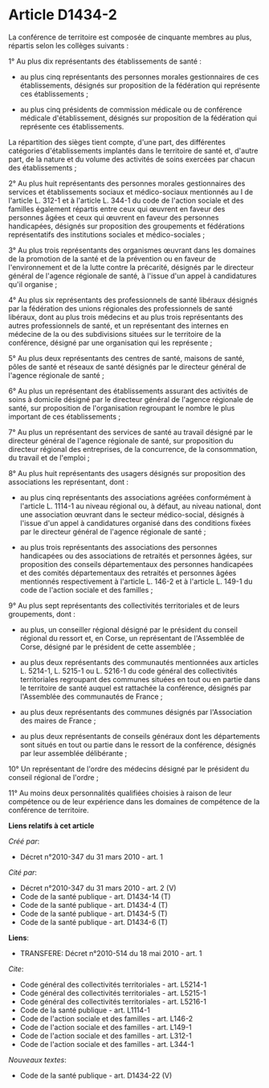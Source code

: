 # Article D1434-2

La conférence de territoire est composée de cinquante membres au plus, répartis selon les collèges suivants : 

1° Au plus dix représentants des établissements de santé :

- au plus cinq représentants des personnes morales gestionnaires de ces établissements, désignés sur proposition de la
fédération qui représente ces établissements ;

- au plus cinq présidents de commission médicale ou de conférence médicale d'établissement, désignés sur proposition de la
fédération qui représente ces établissements. 

La répartition des sièges tient compte, d'une part, des différentes catégories d'établissements implantés dans le territoire
de santé et, d'autre part, de la nature et du volume des activités de soins exercées par chacun des établissements ; 

2° Au plus huit représentants des personnes morales gestionnaires des services et établissements sociaux et médico-sociaux
mentionnés au I de l'article L. 312-1 et à l'article L. 344-1 du code de l'action sociale et des familles également répartis
entre ceux qui œuvrent en faveur des personnes âgées et ceux qui œuvrent en faveur des personnes handicapées, désignés sur
proposition des groupements et fédérations représentatifs des institutions sociales et médico-sociales ; 

3° Au plus trois représentants des organismes œuvrant dans les domaines de la promotion de la santé et de la prévention ou en
faveur de l'environnement et de la lutte contre la précarité, désignés par le directeur général de l'agence régionale de
santé, à l'issue d'un appel à candidatures qu'il organise ; 

4° Au plus six représentants des professionnels de santé libéraux désignés par la fédération des unions régionales des
professionnels de santé libéraux, dont au plus trois médecins et au plus trois représentants des autres professionnels de
santé, et un représentant des internes en médecine de la ou des subdivisions situées sur le territoire de la conférence,
désigné par une organisation qui les représente ; 

5° Au plus deux représentants des centres de santé, maisons de santé, pôles de santé et réseaux de santé désignés par le
directeur général de l'agence régionale de santé ; 

6° Au plus un représentant des établissements assurant des activités de soins à domicile désigné par le directeur général de
l'agence régionale de santé, sur proposition de l'organisation regroupant le nombre le plus important de ces
établissements ; 

7° Au plus un représentant des services de santé au travail désigné par le directeur général de l'agence régionale de santé,
sur proposition du directeur régional des entreprises, de la concurrence, de la consommation, du travail et de l'emploi ; 

8° Au plus huit représentants des usagers désignés sur proposition des associations les représentant, dont :

- au plus cinq représentants des associations agréées conformément à l'article L. 1114-1 au niveau régional ou, à défaut, au
niveau national, dont une association œuvrant dans le secteur médico-social, désignés à l'issue d'un appel à candidatures
organisé dans des conditions fixées par le directeur général de l'agence régionale de santé ;

- au plus trois représentants des associations des personnes handicapées ou des associations de retraités et personnes âgées,
sur proposition des conseils départementaux des personnes handicapées et des comités départementaux des retraités et
personnes âgées mentionnés respectivement à l'article L. 146-2 et à l'article L. 149-1 du code de l'action sociale et des
familles ; 

9° Au plus sept représentants des collectivités territoriales et de leurs groupements, dont :

- au plus, un conseiller régional désigné par le président du conseil régional du ressort et, en Corse, un représentant de
l'Assemblée de Corse, désigné par le président de cette assemblée ;

- au plus deux représentants des communautés mentionnées aux articles L. 5214-1, L. 5215-1 ou L. 5216-1 du code général des
collectivités territoriales regroupant des communes situées en tout ou en partie dans le territoire de santé auquel est
rattachée la conférence, désignés par l'Assemblée des communautés de France ;

- au plus deux représentants des communes désignés par l'Association des maires de France ;

- au plus deux représentants de conseils généraux dont les départements sont situés en tout ou partie dans le ressort de la
conférence, désignés par leur assemblée délibérante ; 

10° Un représentant de l'ordre des médecins désigné par le président du conseil régional de l'ordre ; 

11° Au moins deux personnalités qualifiées choisies à raison de leur compétence ou de leur expérience dans les domaines de
compétence de la conférence de territoire.

**Liens relatifs à cet article**

_Créé par_:

  - Décret n°2010-347 du 31 mars 2010 - art. 1

_Cité par_:

  - Décret n°2010-347 du 31 mars 2010 - art. 2 (V)
  - Code de la santé publique - art. D1434-14 (T)
  - Code de la santé publique - art. D1434-4 (T)
  - Code de la santé publique - art. D1434-5 (T)
  - Code de la santé publique - art. D1434-6 (T)

**Liens**:

  - TRANSFERE: Décret n°2010-514 du 18 mai 2010 - art. 1

_Cite_:

  - Code général des collectivités territoriales - art. L5214-1
  - Code général des collectivités territoriales - art. L5215-1
  - Code général des collectivités territoriales - art. L5216-1
  - Code de la santé publique - art. L1114-1
  - Code de l'action sociale et des familles - art. L146-2
  - Code de l'action sociale et des familles - art. L149-1
  - Code de l'action sociale et des familles - art. L312-1
  - Code de l'action sociale et des familles - art. L344-1

_Nouveaux textes_:

  - Code de la santé publique - art. D1434-22 (V)
